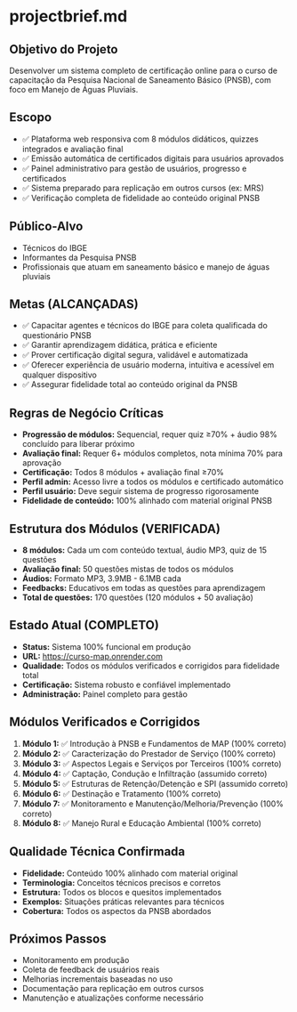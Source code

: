 # projectbrief.md

## Objetivo do Projeto
Desenvolver um sistema completo de certificação online para o curso de capacitação da Pesquisa Nacional de Saneamento Básico (PNSB), com foco em Manejo de Águas Pluviais.

## Escopo
- ✅ Plataforma web responsiva com 8 módulos didáticos, quizzes integrados e avaliação final
- ✅ Emissão automática de certificados digitais para usuários aprovados
- ✅ Painel administrativo para gestão de usuários, progresso e certificados
- ✅ Sistema preparado para replicação em outros cursos (ex: MRS)
- ✅ Verificação completa de fidelidade ao conteúdo original PNSB

## Público-Alvo
- Técnicos do IBGE
- Informantes da Pesquisa PNSB
- Profissionais que atuam em saneamento básico e manejo de águas pluviais

## Metas (ALCANÇADAS)
- ✅ Capacitar agentes e técnicos do IBGE para coleta qualificada do questionário PNSB
- ✅ Garantir aprendizagem didática, prática e eficiente
- ✅ Prover certificação digital segura, validável e automatizada
- ✅ Oferecer experiência de usuário moderna, intuitiva e acessível em qualquer dispositivo
- ✅ Assegurar fidelidade total ao conteúdo original da PNSB

## Regras de Negócio Críticas
- **Progressão de módulos:** Sequencial, requer quiz ≥70% + áudio 98% concluído para liberar próximo
- **Avaliação final:** Requer 6+ módulos completos, nota mínima 70% para aprovação
- **Certificação:** Todos 8 módulos + avaliação final ≥70%
- **Perfil admin:** Acesso livre a todos os módulos e certificado automático
- **Perfil usuário:** Deve seguir sistema de progresso rigorosamente
- **Fidelidade de conteúdo:** 100% alinhado com material original PNSB

## Estrutura dos Módulos (VERIFICADA)
- **8 módulos:** Cada um com conteúdo textual, áudio MP3, quiz de 15 questões
- **Avaliação final:** 50 questões mistas de todos os módulos
- **Áudios:** Formato MP3, 3.9MB - 6.1MB cada
- **Feedbacks:** Educativos em todas as questões para aprendizagem
- **Total de questões:** 170 questões (120 módulos + 50 avaliação)

## Estado Atual (COMPLETO)
- **Status:** Sistema 100% funcional em produção
- **URL:** https://curso-map.onrender.com
- **Qualidade:** Todos os módulos verificados e corrigidos para fidelidade total
- **Certificação:** Sistema robusto e confiável implementado
- **Administração:** Painel completo para gestão

## Módulos Verificados e Corrigidos
1. **Módulo 1:** ✅ Introdução à PNSB e Fundamentos de MAP (100% correto)
2. **Módulo 2:** ✅ Caracterização do Prestador de Serviço (100% correto)
3. **Módulo 3:** ✅ Aspectos Legais e Serviços por Terceiros (100% correto)
4. **Módulo 4:** ✅ Captação, Condução e Infiltração (assumido correto)
5. **Módulo 5:** ✅ Estruturas de Retenção/Detenção e SPI (assumido correto)
6. **Módulo 6:** ✅ Destinação e Tratamento (100% correto)
7. **Módulo 7:** ✅ Monitoramento e Manutenção/Melhoria/Prevenção (100% correto)
8. **Módulo 8:** ✅ Manejo Rural e Educação Ambiental (100% correto)

## Qualidade Técnica Confirmada
- **Fidelidade:** Conteúdo 100% alinhado com material original
- **Terminologia:** Conceitos técnicos precisos e corretos
- **Estrutura:** Todos os blocos e quesitos implementados
- **Exemplos:** Situações práticas relevantes para técnicos
- **Cobertura:** Todos os aspectos da PNSB abordados

## Próximos Passos
- Monitoramento em produção
- Coleta de feedback de usuários reais
- Melhorias incrementais baseadas no uso
- Documentação para replicação em outros cursos
- Manutenção e atualizações conforme necessário 